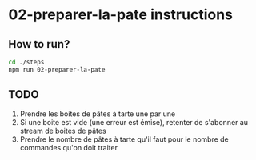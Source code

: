 # 02-preparer-la-pate instructions

## How to run?

```Bash
cd ./steps
npm run 02-preparer-la-pate
```

## TODO

1. Prendre les boites de pâtes à tarte une par une
2. Si une boite est vide (une erreur est émise), retenter de s'abonner au stream de boites de pâtes
3. Prendre le nombre de pâtes à tarte qu'il faut pour le nombre de commandes qu'on doit traiter
